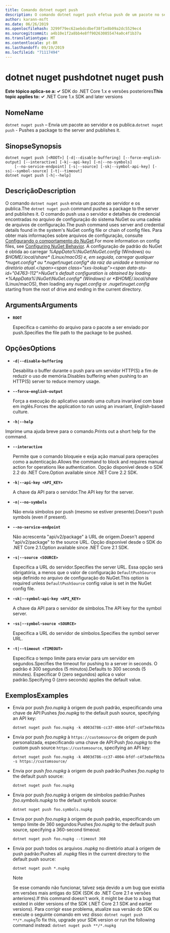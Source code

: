 ```yaml
---
title: Comando dotnet nuget push
description: O comando dotnet nuget push efetua push de um pacote no servidor e o publica.
author: karann-msft
ms.date: 06/26/2019
ms.openlocfilehash: 3299f79ec62aebdcdbef38f1e8b09a2dc5529ec4
ms.sourcegitcommit: a4b10e1f2a8bb4e8ff902630855474a0c4f1b37a
ms.translationtype: MT
ms.contentlocale: pt-BR
ms.lasthandoff: 09/19/2019
ms.locfileid: "71117494"
---
```

# <a name="dotnet-nuget-push"></a><span data-ttu-id="04763-103">dotnet nuget push</span><span class="sxs-lookup"><span data-stu-id="04763-103">dotnet nuget push</span></span>

<span data-ttu-id="04763-104">**Este tópico aplica-se a: ✓** SDK do .NET Core 1.x e versões posteriores</span><span class="sxs-lookup"><span data-stu-id="04763-104">**This topic applies to: ✓** .NET Core 1.x SDK and later versions</span></span>

<!-- todo: uncomment when all CLI commands are reviewed
[!INCLUDE [topic-appliesto-net-core-all](../../../includes/topic-appliesto-net-core-all.md)]
-->

## <a name="name"></a><span data-ttu-id="04763-105">Nome</span><span class="sxs-lookup"><span data-stu-id="04763-105">Name</span></span>

<span data-ttu-id="04763-106">`dotnet nuget push` – Envia um pacote ao servidor e os publica.</span><span class="sxs-lookup"><span data-stu-id="04763-106">`dotnet nuget push` - Pushes a package to the server and publishes it.</span></span>

## <a name="synopsis"></a><span data-ttu-id="04763-107">Sinopse</span><span class="sxs-lookup"><span data-stu-id="04763-107">Synopsis</span></span>

```dotnetcli
dotnet nuget push [<ROOT>] [-d|--disable-buffering] [--force-english-output] [--interactive] [-k|--api-key] [-n|--no-symbols]
    [--no-service-endpoint] [-s|--source] [-sk|--symbol-api-key] [-ss|--symbol-source] [-t|--timeout]
dotnet nuget push [-h|--help]
```

## <a name="description"></a><span data-ttu-id="04763-108">Descrição</span><span class="sxs-lookup"><span data-stu-id="04763-108">Description</span></span>

<span data-ttu-id="04763-109">O comando `dotnet nuget push` envia um pacote ao servidor e os publica.</span><span class="sxs-lookup"><span data-stu-id="04763-109">The `dotnet nuget push` command pushes a package to the server and publishes it.</span></span> <span data-ttu-id="04763-110">O comando push usa o servidor e detalhes de credencial encontradas no arquivo de configuração do sistema NuGet ou uma cadeia de arquivos de configuração.</span><span class="sxs-lookup"><span data-stu-id="04763-110">The push command uses server and credential details found in the system's NuGet config file or chain of config files.</span></span> <span data-ttu-id="04763-111">Para obter mais informações sobre arquivos de configuração, consulte [Configurando o comportamento do NuGet](/nuget/consume-packages/configuring-nuget-behavior).</span><span class="sxs-lookup"><span data-stu-id="04763-111">For more information on config files, see [Configuring NuGet Behavior](/nuget/consume-packages/configuring-nuget-behavior).</span></span> <span data-ttu-id="04763-112">A configuração de padrão do NuGet é obtida ao carregar *%AppData%\NuGet\NuGet.config* (Windows) ou *$HOME/.local/share* (Linux/macOS) e, em seguida, carregar qualquer *nuget.config* ou *.nuget\nuget.config* da raiz da unidade e terminar no diretório atual.</span><span class="sxs-lookup"><span data-stu-id="04763-112">NuGet's default configuration is obtained by loading *%AppData%\NuGet\NuGet.config* (Windows) or *$HOME/.local/share* (Linux/macOS), then loading any *nuget.config* or *.nuget\nuget.config* starting from the root of drive and ending in the current directory.</span></span>

## <a name="arguments"></a><span data-ttu-id="04763-113">Arguments</span><span class="sxs-lookup"><span data-stu-id="04763-113">Arguments</span></span>

* **`ROOT`**

  <span data-ttu-id="04763-114">Especifica o caminho do arquivo para o pacote a ser enviado por push.</span><span class="sxs-lookup"><span data-stu-id="04763-114">Specifies the file path to the package to be pushed.</span></span>

## <a name="options"></a><span data-ttu-id="04763-115">Opções</span><span class="sxs-lookup"><span data-stu-id="04763-115">Options</span></span>

* **`-d|--disable-buffering`**

  <span data-ttu-id="04763-116">Desabilita o buffer durante o push para um servidor HTTP(S) a fim de reduzir o uso de memória.</span><span class="sxs-lookup"><span data-stu-id="04763-116">Disables buffering when pushing to an HTTP(S) server to reduce memory usage.</span></span>

* **`--force-english-output`**

  <span data-ttu-id="04763-117">Força a execução do aplicativo usando uma cultura invariável com base em inglês.</span><span class="sxs-lookup"><span data-stu-id="04763-117">Forces the application to run using an invariant, English-based culture.</span></span>

* **`-h|--help`**

<span data-ttu-id="04763-118">Imprime uma ajuda breve para o comando.</span><span class="sxs-lookup"><span data-stu-id="04763-118">Prints out a short help for the command.</span></span>

* **`--interactive`**

  <span data-ttu-id="04763-119">Permite que o comando bloqueie e exija ação manual para operações como a autenticação.</span><span class="sxs-lookup"><span data-stu-id="04763-119">Allows the command to block and requires manual action for operations like authentication.</span></span> <span data-ttu-id="04763-120">Opção disponível desde o SDK 2.2 do .NET Core.</span><span class="sxs-lookup"><span data-stu-id="04763-120">Option available since .NET Core 2.2 SDK.</span></span>

* **`-k|--api-key <API_KEY>`**

  <span data-ttu-id="04763-121">A chave da API para o servidor.</span><span class="sxs-lookup"><span data-stu-id="04763-121">The API key for the server.</span></span>

* **`-n|--no-symbols`**

  <span data-ttu-id="04763-122">Não envia símbolos por push (mesmo se estiver presente).</span><span class="sxs-lookup"><span data-stu-id="04763-122">Doesn't push symbols (even if present).</span></span>

* **`--no-service-endpoint`**

  <span data-ttu-id="04763-123">Não acrescenta "api/v2/package" à URL de origem.</span><span class="sxs-lookup"><span data-stu-id="04763-123">Doesn't append "api/v2/package" to the source URL.</span></span> <span data-ttu-id="04763-124">Opção disponível desde o SDK do .NET Core 2.1.</span><span class="sxs-lookup"><span data-stu-id="04763-124">Option available since .NET Core 2.1 SDK.</span></span>

* **`-s|--source <SOURCE>`**

  <span data-ttu-id="04763-125">Especifica a URL do servidor.</span><span class="sxs-lookup"><span data-stu-id="04763-125">Specifies the server URL.</span></span> <span data-ttu-id="04763-126">Essa opção será obrigatória, a menos que o valor de configuração `DefaultPushSource` seja definido no arquivo de configuração do NuGet.</span><span class="sxs-lookup"><span data-stu-id="04763-126">This option is required unless `DefaultPushSource` config value is set in the NuGet config file.</span></span>

* **`-sk|--symbol-api-key <API_KEY>`**

  <span data-ttu-id="04763-127">A chave da API para o servidor de símbolos.</span><span class="sxs-lookup"><span data-stu-id="04763-127">The API key for the symbol server.</span></span>

* **`-ss|--symbol-source <SOURCE>`**

  <span data-ttu-id="04763-128">Especifica a URL do servidor de símbolos.</span><span class="sxs-lookup"><span data-stu-id="04763-128">Specifies the symbol server URL.</span></span>

* **`-t|--timeout <TIMEOUT>`**

  <span data-ttu-id="04763-129">Especifica o tempo limite para enviar para um servidor em segundos.</span><span class="sxs-lookup"><span data-stu-id="04763-129">Specifies the timeout for pushing to a server in seconds.</span></span> <span data-ttu-id="04763-130">O padrão é 300 segundos (5 minutos).</span><span class="sxs-lookup"><span data-stu-id="04763-130">Defaults to 300 seconds (5 minutes).</span></span> <span data-ttu-id="04763-131">Especificar 0 (zero segundos) aplica o valor padrão.</span><span class="sxs-lookup"><span data-stu-id="04763-131">Specifying 0 (zero seconds) applies the default value.</span></span>

## <a name="examples"></a><span data-ttu-id="04763-132">Exemplos</span><span class="sxs-lookup"><span data-stu-id="04763-132">Examples</span></span>

* <span data-ttu-id="04763-133">Envia por push *foo.nupkg* à origem de push padrão, especificando uma chave de API:</span><span class="sxs-lookup"><span data-stu-id="04763-133">Pushes *foo.nupkg* to the default push source, specifying an API key:</span></span>

  ```dotnetcli
  dotnet nuget push foo.nupkg -k 4003d786-cc37-4004-bfdf-c4f3e8ef9b3a
  ```

* <span data-ttu-id="04763-134">Envia por push *foo.nupkg* à `https://customsource` de origem de push personalizada, especificando uma chave de API:</span><span class="sxs-lookup"><span data-stu-id="04763-134">Push *foo.nupkg* to the custom push source `https://customsource`, specifying an API key:</span></span>

  ```dotnetcli
  dotnet nuget push foo.nupkg -k 4003d786-cc37-4004-bfdf-c4f3e8ef9b3a -s https://customsource/
  ```

* <span data-ttu-id="04763-135">Envia por push *foo.nupkg* à origem de push padrão:</span><span class="sxs-lookup"><span data-stu-id="04763-135">Pushes *foo.nupkg* to the default push source:</span></span>

  ```dotnetcli
  dotnet nuget push foo.nupkg
  ```

* <span data-ttu-id="04763-136">Envia por push *foo.nupkg* à origem de símbolos padrão:</span><span class="sxs-lookup"><span data-stu-id="04763-136">Pushes *foo.symbols.nupkg* to the default symbols source:</span></span>

  ```dotnetcli
  dotnet nuget push foo.symbols.nupkg
  ```

* <span data-ttu-id="04763-137">Envia por push *foo.nupkg* à origem de push padrão, especificando um tempo limite de 360 segundos:</span><span class="sxs-lookup"><span data-stu-id="04763-137">Pushes *foo.nupkg* to the default push source, specifying a 360-second timeout:</span></span>

  ```dotnetcli
  dotnet nuget push foo.nupkg --timeout 360
  ```

* <span data-ttu-id="04763-138">Envia por push todos os arquivos *.nupkg* no diretório atual à origem de push padrão:</span><span class="sxs-lookup"><span data-stu-id="04763-138">Pushes all *.nupkg* files in the current directory to the default push source:</span></span>

  ```dotnetcli
  dotnet nuget push *.nupkg
  ```
  
  > [!NOTE]
  > <span data-ttu-id="04763-139">Se esse comando não funcionar, talvez seja devido a um bug que existia em versões mais antigas do SDK (SDK do .NET Core 2.1 e versões anteriores).</span><span class="sxs-lookup"><span data-stu-id="04763-139">If this command doesn't work, it might be due to a bug that existed in older versions of the SDK (.NET Core 2.1 SDK and earlier versions).</span></span>
  > <span data-ttu-id="04763-140">Para corrigir esse problema, atualize sua versão do SDK ou execute o seguinte comando em vez disso: `dotnet nuget push **/*.nupkg`</span><span class="sxs-lookup"><span data-stu-id="04763-140">To fix this, upgrade your SDK version or run the following command instead: `dotnet nuget push **/*.nupkg`</span></span>
